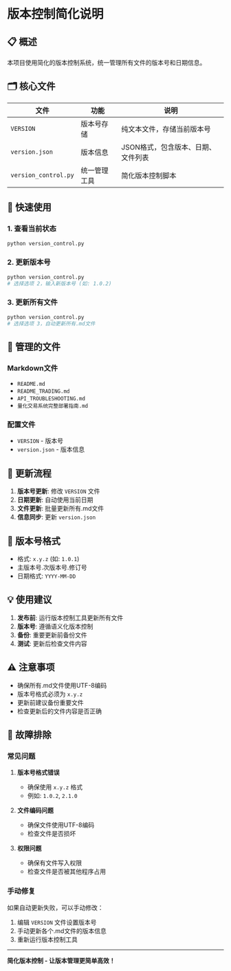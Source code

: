 # 版本控制简化说明

## 📋 概述

本项目使用简化的版本控制系统，统一管理所有文件的版本号和日期信息。

## 🗂️ 核心文件

| 文件 | 功能 | 说明 |
|------|------|------|
| `VERSION` | 版本号存储 | 纯文本文件，存储当前版本号 |
| `version.json` | 版本信息 | JSON格式，包含版本、日期、文件列表 |
| `version_control.py` | 统一管理工具 | 简化版本控制脚本 |

## 🚀 快速使用

### 1. 查看当前状态
```bash
python version_control.py
```

### 2. 更新版本号
```bash
python version_control.py
# 选择选项 2，输入新版本号 (如: 1.0.2)
```

### 3. 更新所有文件
```bash
python version_control.py
# 选择选项 3，自动更新所有.md文件
```

## 📁 管理的文件

### Markdown文件
- `README.md`
- `README_TRADING.md`
- `API_TROUBLESHOOTING.md`
- `量化交易系统完整部署指南.md`

### 配置文件
- `VERSION` - 版本号
- `version.json` - 版本信息

## 🔄 更新流程

1. **版本号更新**: 修改 `VERSION` 文件
2. **日期更新**: 自动使用当前日期
3. **文件更新**: 批量更新所有.md文件
4. **信息同步**: 更新 `version.json`

## 📝 版本号格式

- 格式: `x.y.z` (如: `1.0.1`)
- 主版本号.次版本号.修订号
- 日期格式: `YYYY-MM-DD`

## 💡 使用建议

1. **发布前**: 运行版本控制工具更新所有文件
2. **版本号**: 遵循语义化版本控制
3. **备份**: 重要更新前备份文件
4. **测试**: 更新后检查文件内容

## ⚠️ 注意事项

- 确保所有.md文件使用UTF-8编码
- 版本号格式必须为 `x.y.z`
- 更新前建议备份重要文件
- 检查更新后的文件内容是否正确

## 🔧 故障排除

### 常见问题

1. **版本号格式错误**
   - 确保使用 `x.y.z` 格式
   - 例如: `1.0.2`, `2.1.0`

2. **文件编码问题**
   - 确保文件使用UTF-8编码
   - 检查文件是否损坏

3. **权限问题**
   - 确保有文件写入权限
   - 检查文件是否被其他程序占用

### 手动修复

如果自动更新失败，可以手动修改：

1. 编辑 `VERSION` 文件设置版本号
2. 手动更新各个.md文件的版本信息
3. 重新运行版本控制工具

---

**简化版本控制 - 让版本管理更简单高效！** 